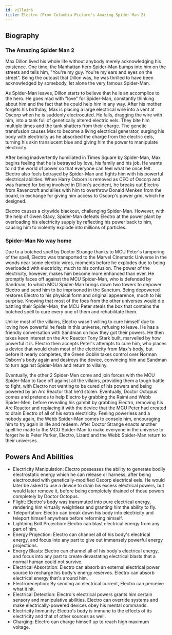 ```yaml
---
id: villain6
title: Electro (From Columbia Picture's Amazing Spider Man 2)
---
```


## Biography
### The Amazing Spider Man 2
Max Dillon lived his whole life without anybody merely acknowledging his existence. One time, the Manhattan hero Spider-Man bumps into him on the streets and tells him, "You're my guy. You're my ears and eyes on the street". Being the outcast that Dillon was, he was thrilled to have been acknowledged by somebody, let alone the very famous Spider-Man.

As Spider-Man leaves, Dillon starts to believe that he is an accomplice to the hero. He goes mad with "love" for Spider-Man, constantly thinking about him and the fact that he could help him in any way. After his mother forgets his birthday, Max is placing a large electrical wire into a vent at Oscorp when he is suddenly electrocuted. He falls, dragging the wire with him, into a tank full of genetically altered electric eels. They bite him multiple times and the tank shatters from their charge. The genetic transfusion causes Max to become a living electrical generator, surging his body with electricity as he absorbed the charge from the electric eels, turning his skin translucent blue and giving him the power to manipulate electricity.

After being inadvertently humiliated in Times Square by Spider-Man, Max begins feeling that he is betrayed by love, his family and his job. He wants to rid the world of power so that everyone can feel what he once felt. Electro also feels betrayed by Spider-Man and fights him with his powerful electrical abilities. When Harry Osborn is removed as CEO of Oscorp and was framed for being involved in Dillon's accident, he breaks out Electro from Ravencroft and allies with him to overthrow Donald Menken from the board, in exchange for giving him access to Oscorp's power grid, which he designed.

Electro causes a citywide blackout, challenging Spider-Man. However, with the help of Gwen Stacy, Spider-Man defeats Electro at the power plant by overloading his electricity supply by reflecting his power back to him, causing him to violently explode into millions of particles.

### Spider-Man No way home
Due to a botched spell by Doctor Strange thanks to MCU Peter's tampering of the spell, Electro was transported to the Marvel Cinematic Universe in the woods near some electric wires, moments before he explodes due to being overloaded with electricity, much to his confusion. The power of the electricity, however, makes him become more enhanced than ever. He promptly faces off against the MCU Spider-Man, who is defended by Sandman, to which MCU Spider-Man brings down two towers to depower Electro and send him to be imprisoned in the Sanctum. Being depowered restores Electro to his physical form and original appearence, much to his surprise. Knowing that most of the foes from the other universes would die battling their Spider-Man, the MCU Peter steals the box that contains the botched spell to cure every one of them and rehabilitate them.

Unlike most of the villains, Electro wasn't willing to cure himself due to loving how powerful he feels in this universe, refusing to leave. He has a friendly conversation with Sandman on how they got their powers. He then takes keen interest on the Arc Reactor Tony Stark built, marvelled by how powerful it is. Electro then accepts Peter's attempts to cure him, who places a device that would drain most of the electricity from Max's body, but before it nearly completes, the Green Goblin takes control over Norman Osborn's body again and destroys the device, convincing him and Sandman to turn against Spider-Man and return to villainy.

Eventually, the other 2 Spider-Men come and join forces with the MCU Spider-Man to face off against all the villains, providing them a tough battle to fight, with Electro not wanting to be cured of his powers and being powered by an Arc Reactor that he'd stolen. Eventually, Doctor Octopus comes and pretends to help Electro by grabbing the Raimi and Webb Spider-Men, before revealing his gambit by grabbing Electro, removing his Arc Reactor and replacing it with the device that the MCU Peter had created to drain Electro of all of his extra electricity. Feeling powerless and a nobody again, the Webb Spider-Man comes to console him, encouraging him to try again in life and redeem. After Doctor Strange enacts another spell he made to the MCU Spider-Man to make everyone in the universe to forget he is Peter Parker, Electro, Lizard and the Webb Spider-Man return to their universes.

## Powers And Abilities
- Electricity Manipulation: Electro possesses the ability to generate bodily electrostatic energy which he can release or harness, after being electrocuted with genetically-modified Oscorp electrical eels. He would later be asked to use a device to drain his excess electrical powers, but would later remove it, before being completely drained of those powers completely by Doctor Octopus.
- Flight: Electro's body was transmuted into pure electrical energy, rendering him virtually weightless and granting him the ability to fly.
- Teleportation: Electro can break down his body into electricity and teleport himself anywhere before reforming himself.
- Lightning Bolt Projection: Electro can blast electrical energy from any part of him.
- Energy Projection: Electro can channel all of his body's electrical energy, and focus into any part to give out immensely powerful energy projections.
- Energy Blasts: Electro can channel all of his body's electrical energy, and focus into any part to create devastating electrical blasts that a normal human could not survive.
- Electrical Absorption: Electro can absorb an external electrical power source to recharge his body's energy reserves. Electro can absorb electrical energy that's around him.
- Electroreception: By sending an electrical current, Electro can perceive what it hit.
- Electrical Detection: Electro's electrical powers grants him certain sensory and manipulative abilities. Electro can override systems and make electrically-powered devices obey his mental commands.
- Electricity Immunity: Electro's body is immune to the effects of its electricity and that of other sources as well.
- Charging: Electro can charge himself up to reach high maximum voltage.
